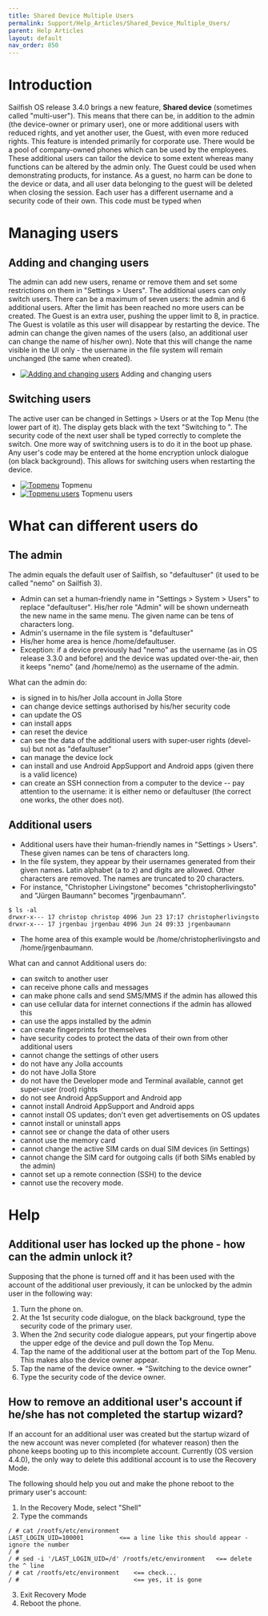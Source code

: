 ```yaml
---
title: Shared Device Multiple Users
permalink: Support/Help_Articles/Shared_Device_Multiple_Users/
parent: Help Articles
layout: default
nav_order: 850
---
```


# Introduction
Sailfish OS release 3.4.0 brings a new feature, **Shared device** (sometimes called "multi-user"). This means that there can be, in addition to the admin (the device-owner or primary user), one or more additional users with reduced rights, and yet another user, the Guest, with even more reduced rights.
This feature is intended primarily for corporate use. There would be a pool of company-owned phones which can be used by the employees. These additional users can tailor the device to some extent whereas many functions can be altered by the admin only.
The Guest could be used when demonstrating products, for instance. As a guest, no harm can be done to the device or data, and all user data belonging to the guest will be deleted when closing the session.
Each user has a different username and a security code of their own. This code must be typed when

# Managing users

## Adding and changing users
The admin can add new users, rename or remove them and set some restrictions on them in "Settings > Users". The additional users can only switch users. There can be a maximum of seven users: the admin and 6 additional users. After the limit has been reached no more users can be created. The Guest is an extra user, pushing the upper limit to 8, in practice. The Guest is volatile as this user will disappear by restarting the device.
The admin can change the given names of the users (also, an additional user can change the name of his/her own). Note that this will change the name visible in the UI only - the username in the file system will remain unchanged (the same when created).

<div class="flex-images" markdown="1">

* <a href="Settings-Users.png" class="narrow-image"><img src="Settings-Users.png" alt="Adding and changing users"></a>
  <span class="md_figcaption">
    Adding and changing users
  </span>
</div>

## Switching users
The active user can be changed in Settings > Users or at the Top Menu (the lower part of it). The display gets black with the text "Switching to <username>".
The security code of the next user shall be typed correctly to complete the switch.
One more way of switchning users is to do it in the boot up phase. Any user's code may be entered at the home encryption unlock dialogue (on black background). This allows for switching users when restarting the device.

<div class="flex-images" markdown="1">

* <a href="TopMenu1.png"><img src="TopMenu1.png" alt="Topmenu"></a>
  <span class="md_figcaption">
    Topmenu
  </span>
* <a href="TopMenu-Users.png"><img src="TopMenu-Users.png" alt="Topmenu users"></a>
  <span class="md_figcaption">
    Topmenu users
  </span>
</div>

# What can different users do
## The admin
The admin equals the default user of Sailfish, so "defaultuser" (it used to be called "nemo" on Sailfish 3).

* Admin can set a human-friendly name in "Settings > System > Users" to replace "defaultuser". His/her role "Admin" will be shown underneath the new name in the same menu. The given name can be tens of characters long.
* Admin's username in the file system is "defaultuser"
* His/her home area is hence /home/defaultuser.
* Exception: if a device previously had "nemo" as the username (as in OS release 3.3.0 and before) and the device was updated over-the-air, then it keeps "nemo" (and /home/nemo) as the username of the admin.

What can the admin do:

* is signed in to his/her Jolla account in Jolla Store
* can change device settings authorised by his/her security code
* can update the OS
* can install apps
* can reset the device
* can see the data of the additional users with super-user rights (devel-su) but not as "defaultuser"
* can manage the device lock
* can install and use Android AppSupport and Android apps (given there is a valid licence)
* can create an SSH connection from a computer to the device -- pay attention to the username: it is either nemo or defaultuser (the correct one works, the other does not).

## Additional users
* Additional users have their human-friendly names in "Settings > Users". These given names can be tens of characters long.
* In the file system, they appear by their usernames generated from their given names. Latin alphabet (a to z) and digits are allowed. Other characters are removed. The names are truncated to 20 characters.
* For instance, "Christopher Livingstone" becomes "christopherlivingsto" and "Jürgen Baumann" becomes "jrgenbaumann".
```
$ ls -al
drwxr-x--- 17 christop christop 4096 Jun 23 17:17 christopherlivingsto
drwxr-x--- 17 jrgenbau jrgenbau 4096 Jun 24 09:33 jrgenbaumann
```
* The home area of this example would be /home/christopherlivingsto and /home/jrgenbaumann.

What can and cannot Additional users do:

* can switch to another user
* can receive phone calls and messages
* can make phone calls and send SMS/MMS if the admin has allowed this
* can use cellular data for internet connections if the admin has allowed this
* can use the apps installed by the admin
* can create fingerprints for themselves
* have security codes to protect the data of their own from other additional users
* cannot change the settings of other users
* do not have any Jolla accounts
* do not have Jolla Store                         
* do not have the Developer mode and Terminal available, cannot get super-user (root) rights
* do not see Android AppSupport and Android app
* cannot install Android AppSupport and Android apps
* cannot install OS updates; don't even get advertisements on OS updates
* cannot install or uninstall apps
* cannot see or change the data of other users
* cannot use the memory card
* cannot change the active SIM cards on dual SIM devices (in Settings)
* cannot change the SIM card for outgoing calls (if both SIMs enabled by the admin)
* cannot set up a remote connection (SSH) to the device
* cannot use the recovery mode.

# Help

## Additional user has locked up the phone - how can the admin unlock it?

Supposing that the phone is turned off and it has been used with the account of the additional user previously, it can be unlocked by the admin user in the following way:

1. Turn the phone on.
2. At the 1st security code dialogue, on the black background, type the security code of the primary user.
3. When the 2nd security code dialogue appears, put your fingertip above the upper edge of the device and pull down the Top Menu.
4. Tap the name of the additional user at the bottom part of the Top Menu. This makes also the device owner appear.
5. Tap the name of the device owner. => “Switching to the device owner”
6. Type the security code of the device owner.

## How to remove an additional user's account if he/she has not completed the startup wizard?

If an account for an additional user was created but the startup wizard of the new account was never completed (for whatever reason) then the phone keeps booting up to this incomplete account. Currently (OS version 4.4.0), the only way to delete this additional account is to use the Recovery Mode.

The following should help you out and make the phone reboot to the primary user's account:

1. In the Recovery Mode, select "Shell"
2. Type the commands
```
/ # cat /rootfs/etc/environment
LAST_LOGIN_UID=100001          <== a line like this should appear - ignore the number
/ #
/ # sed -i '/LAST_LOGIN_UID=/d' /rootfs/etc/environment   <== delete the ^ line
/ # cat /rootfs/etc/environment    <== check...
/ #                                <== yes, it is gone
```
3. Exit Recovery Mode
4. Reboot the phone.


